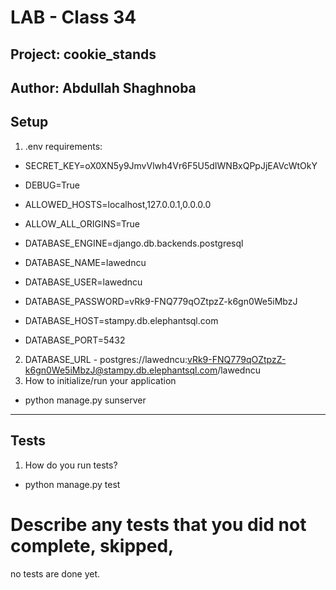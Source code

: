 # LAB - Class 34
## Project: cookie_stands
## Author: Abdullah Shaghnoba
## Setup
1. .env requirements:
- SECRET_KEY=oX0XN5y9JmvVlwh4Vr6F5U5dIWNBxQPpJjEAVcWtOkY
- DEBUG=True

- ALLOWED_HOSTS=localhost,127.0.0.1,0.0.0.0
- ALLOW_ALL_ORIGINS=True

- DATABASE_ENGINE=django.db.backends.postgresql
- DATABASE_NAME=lawedncu
- DATABASE_USER=lawedncu
- DATABASE_PASSWORD=vRk9-FNQ779qOZtpzZ-k6gn0We5iMbzJ
- DATABASE_HOST=stampy.db.elephantsql.com
- DATABASE_PORT=5432


2. DATABASE_URL - postgres://lawedncu:vRk9-FNQ779qOZtpzZ-k6gn0We5iMbzJ@stampy.db.elephantsql.com/lawedncu
3. How to initialize/run your application 
- python manage.py sunserver

---

## Tests
1. How do you run tests?
- python manage.py test

# Describe any tests that you did not complete, skipped,
no tests are done yet. 